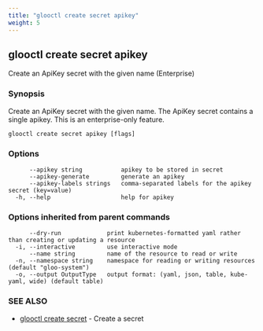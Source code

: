 ```yaml
---
title: "glooctl create secret apikey"
weight: 5
---
```

## glooctl create secret apikey

Create an ApiKey secret with the given name (Enterprise)

### Synopsis

Create an ApiKey secret with the given name. The ApiKey secret contains a single apikey. This is an enterprise-only feature.

```
glooctl create secret apikey [flags]
```

### Options

```
      --apikey string           apikey to be stored in secret
      --apikey-generate         generate an apikey
      --apikey-labels strings   comma-separated labels for the apikey secret (key=value)
  -h, --help                    help for apikey
```

### Options inherited from parent commands

```
      --dry-run             print kubernetes-formatted yaml rather than creating or updating a resource
  -i, --interactive         use interactive mode
      --name string         name of the resource to read or write
  -n, --namespace string    namespace for reading or writing resources (default "gloo-system")
  -o, --output OutputType   output format: (yaml, json, table, kube-yaml, wide) (default table)
```

### SEE ALSO

* [glooctl create secret](../glooctl_create_secret)	 - Create a secret

